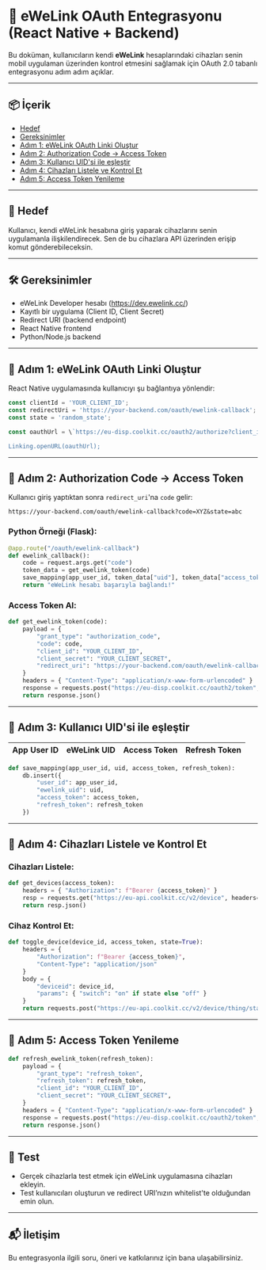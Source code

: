 
# 🔌 eWeLink OAuth Entegrasyonu (React Native + Backend)

Bu doküman, kullanıcıların kendi **eWeLink** hesaplarındaki cihazları senin mobil uygulaman üzerinden kontrol etmesini sağlamak için OAuth 2.0 tabanlı entegrasyonu adım adım açıklar.

---

## 📦 İçerik
- [Hedef](#🎯-hedef)
- [Gereksinimler](#🛠️-gereksinimler)
- [Adım 1: eWeLink OAuth Linki Oluştur](#🚀-adım-1-ewelink-oauth-linki-oluştur)
- [Adım 2: Authorization Code → Access Token](#🔐-adım-2-authorization-code-→-access-token)
- [Adım 3: Kullanıcı UID'si ile eşleştir](#🧩-adım-3-kullanıcı-uidsi-ile-eşleştir)
- [Adım 4: Cihazları Listele ve Kontrol Et](#📱-adım-4-cihazları-listele-ve-kontrol-et)
- [Adım 5: Access Token Yenileme](#🔁-adım-5-access-token-yenileme)

---

## 🎯 Hedef

Kullanıcı, kendi eWeLink hesabına giriş yaparak cihazlarını senin uygulamanla ilişkilendirecek. Sen de bu cihazlara API üzerinden erişip komut gönderebileceksin.

---

## 🛠️ Gereksinimler

- eWeLink Developer hesabı (https://dev.ewelink.cc/)
- Kayıtlı bir uygulama (Client ID, Client Secret)
- Redirect URI (backend endpoint)
- React Native frontend
- Python/Node.js backend

---

## 🚀 Adım 1: eWeLink OAuth Linki Oluştur

React Native uygulamasında kullanıcıyı şu bağlantıya yönlendir:

```ts
const clientId = 'YOUR_CLIENT_ID';
const redirectUri = 'https://your-backend.com/oauth/ewelink-callback';
const state = 'random_state';

const oauthUrl = \`https://eu-disp.coolkit.cc/oauth2/authorize?client_id=\${clientId}&redirect_uri=\${encodeURIComponent(redirectUri)}&response_type=code&scope=user:info&state=\${state}\`;

Linking.openURL(oauthUrl);
```

---

## 🔐 Adım 2: Authorization Code → Access Token

Kullanıcı giriş yaptıktan sonra `redirect_uri`'na `code` gelir:

```
https://your-backend.com/oauth/ewelink-callback?code=XYZ&state=abc
```

### Python Örneği (Flask):

```python
@app.route("/oauth/ewelink-callback")
def ewelink_callback():
    code = request.args.get("code")
    token_data = get_ewelink_token(code)
    save_mapping(app_user_id, token_data["uid"], token_data["access_token"], token_data["refresh_token"])
    return "eWeLink hesabı başarıyla bağlandı!"
```

### Access Token Al:

```python
def get_ewelink_token(code):
    payload = {
        "grant_type": "authorization_code",
        "code": code,
        "client_id": "YOUR_CLIENT_ID",
        "client_secret": "YOUR_CLIENT_SECRET",
        "redirect_uri": "https://your-backend.com/oauth/ewelink-callback"
    }
    headers = { "Content-Type": "application/x-www-form-urlencoded" }
    response = requests.post("https://eu-disp.coolkit.cc/oauth2/token", data=payload, headers=headers)
    return response.json()
```

---

## 🧩 Adım 3: Kullanıcı UID'si ile eşleştir

| App User ID | eWeLink UID | Access Token | Refresh Token |
|-------------|-------------|---------------|---------------|

```python
def save_mapping(app_user_id, uid, access_token, refresh_token):
    db.insert({
        "user_id": app_user_id,
        "ewelink_uid": uid,
        "access_token": access_token,
        "refresh_token": refresh_token
    })
```

---

## 📱 Adım 4: Cihazları Listele ve Kontrol Et

### Cihazları Listele:

```python
def get_devices(access_token):
    headers = { "Authorization": f"Bearer {access_token}" }
    resp = requests.get("https://eu-api.coolkit.cc/v2/device", headers=headers)
    return resp.json()
```

### Cihaz Kontrol Et:

```python
def toggle_device(device_id, access_token, state=True):
    headers = {
        "Authorization": f"Bearer {access_token}",
        "Content-Type": "application/json"
    }
    body = {
        "deviceid": device_id,
        "params": { "switch": "on" if state else "off" }
    }
    return requests.post("https://eu-api.coolkit.cc/v2/device/thing/status", json=body, headers=headers).json()
```

---

## 🔁 Adım 5: Access Token Yenileme

```python
def refresh_ewelink_token(refresh_token):
    payload = {
        "grant_type": "refresh_token",
        "refresh_token": refresh_token,
        "client_id": "YOUR_CLIENT_ID",
        "client_secret": "YOUR_CLIENT_SECRET",
    }
    headers = { "Content-Type": "application/x-www-form-urlencoded" }
    response = requests.post("https://eu-disp.coolkit.cc/oauth2/token", data=payload, headers=headers)
    return response.json()
```

---

## 🧪 Test

- Gerçek cihazlarla test etmek için eWeLink uygulamasına cihazları ekleyin.
- Test kullanıcıları oluşturun ve redirect URI’nızın whitelist'te olduğundan emin olun.

---

## 📬 İletişim

Bu entegrasyonla ilgili soru, öneri ve katkılarınız için bana ulaşabilirsiniz.
